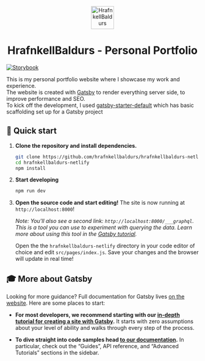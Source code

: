 <p align="center">
  <a href="https://hrafnkellbaldurs.netlify.com">
    <img alt="HrafnkellBaldurs" src="https://hrafnkellbaldurs.netlify.com/icons/icon-72x72.png" width="60" />
  </a>
</p>

<h1 align="center">
  HrafnkellBaldurs - Personal Portfolio
</h1>

[![Storybook](https://github.com/storybooks/press/blob/master/badges/storybook.svg)](https://hrafnkellbaldurs.github.io/hrafnkellbaldurs-netlify/)

This is my personal portfolio website where I showcase my work and experience.<br>
The website is created with [Gatsby](https://github.com/gatsbyjs/gatsby) to render everything server side, to improve performance and SEO.<br/>
To kick off the development, I used [gatsby-starter-default](https://github.com/gatsbyjs/gatsby-starter-default) which has basic scaffolding set up for a Gatsby project<br/>

## 🚀 Quick start

1.  **Clone the repository and install dependencies.**
    ```sh
    git clone https://github.com/hrafnkellbaldurs/hrafnkellbaldurs-netlify.git
    cd hrafnkellbaldurs-netlify
    npm install
    ```
2.  **Start developing**
    ```sh
    npm run dev
    ```
3.  **Open the source code and start editing!**
    The site is now running at `http://localhost:8000`!
    
    *Note: You'll also see a second link: `http://localhost:8000/___graphql`. This is a tool you can use to experiment with querying the data. Learn more about using this tool in the [Gatsby tutorial](https://www.gatsbyjs.org/tutorial/part-five/#introducing-graphiql).*
    
    Open the the `hrafnkellbaldurs-netlify` directory in your code editor of choice and edit `src/pages/index.js`. Save your changes and the browser will update in real time!


## 🎓 More about Gatsby

Looking for more guidance? Full documentation for Gatsby lives [on the website](https://www.gatsbyjs.org/). Here are some places to start:

-   **For most developers, we recommend starting with our [in-depth tutorial for creating a site with Gatsby](https://www.gatsbyjs.org/tutorial/).** It starts with zero assumptions about your level of ability and walks through every step of the process.

-   **To dive straight into code samples head [to our documentation](https://www.gatsbyjs.org/docs/).** In particular, check out the “Guides”, API reference, and “Advanced Tutorials” sections in the sidebar.
